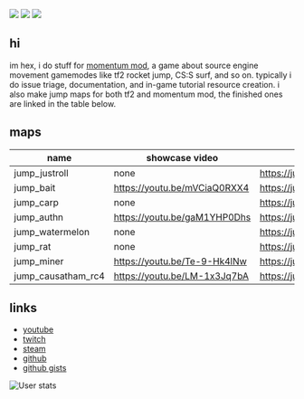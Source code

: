 ![](https://media.discordapp.net/attachments/285188007353516033/892642758865604648/cool.jpg?width=150&height=150) ![](https://yt3.ggpht.com/ytc/AKedOLRdPkDUJzpQOM6jH-K46aOZ--53ZVrpIlQ-gnGq=s150-c-k-c0x00ffffff-no-rj) ![](https://static-cdn.jtvnw.net/jtv_user_pictures/7df202ec-b0f9-432f-a27e-18b7eafdb425-profile_image-150x150.png)


## hi

im hex, i do stuff for [momentum mod](https://github.com/momentum-mod), a game about source engine movement gamemodes like tf2 rocket jump, CS:S surf, and so on. typically i do issue triage, documentation, and in-game tutorial resource creation. i also make jump maps for both tf2 and momentum mod, the finished ones are linked in the table below. 

## maps

| name               | showcase video               | forum post                                 |
| ------------------ | ---------------------------- | ------------------------------------------ |
| jump_justroll      | none                         | https://jump.tf/forum/index.php/topic,3306 |
| jump_bait          | https://youtu.be/mVCiaQ0RXX4 | https://jump.tf/forum/index.php/topic,3254 |
| jump_carp          | none                         | https://jump.tf/forum/index.php/topic,3253 |
| jump_authn         | https://youtu.be/gaM1YHP0Dhs | https://jump.tf/forum/index.php/topic,3169 |
| jump_watermelon    | none                         | https://jump.tf/forum/index.php/topic,3147 |
| jump_rat           | none                         | https://jump.tf/forum/index.php/topic,3106 |
| jump_miner         | https://youtu.be/Te-9-Hk4lNw | https://jump.tf/forum/index.php/topic,3056 |
| jump_causatham_rc4 | https://youtu.be/LM-1x3Jq7bA | https://jump.tf/forum/index.php/topic,3338 |

## links

- [youtube](https://www.youtube.com/channel/UCWyS3zD8TR_vF3-6Bu-T1yg)
- [twitch](https://www.twitch.tv/hexhexhexhexhexhexhexhex)
- [steam](https://steamcommunity.com/id/hexhexhexhexhexhexhexhexhexhex/)
- [github](https://github.com/hexaflexahexagon)
- [github gists](https://gist.github.com/hexaflexahexagon)

![User stats](https://github-readme-stats.vercel.app/api?username=hexaflexahexagon&?count_private=true&show_icons=true&theme=tokyonight&border_color=628FDA&border_radius=20&include_all_commits=true&custom_title=hex%27s%20GitHub%20Stats)
